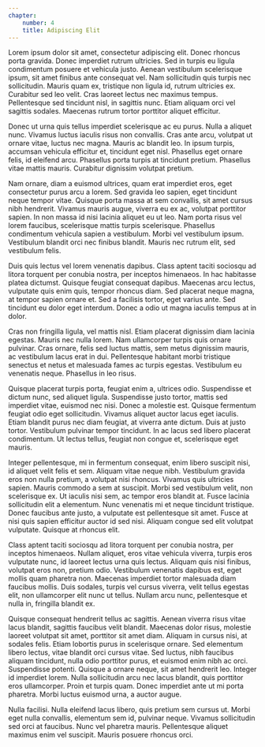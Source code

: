 ```yaml
---
chapter:
    number: 4
    title: Adipiscing Elit
---
```


Lorem ipsum dolor sit amet, consectetur adipiscing elit. Donec rhoncus porta gravida. Donec imperdiet rutrum ultricies. Sed in turpis eu ligula condimentum posuere et vehicula justo. Aenean vestibulum scelerisque ipsum, sit amet finibus ante consequat vel. Nam sollicitudin quis turpis nec sollicitudin. Mauris quam ex, tristique non ligula id, rutrum ultricies ex. Curabitur sed leo velit. Cras laoreet lectus nec maximus tempus. Pellentesque sed tincidunt nisl, in sagittis nunc. Etiam aliquam orci vel sagittis sodales. Maecenas rutrum tortor porttitor aliquet efficitur.

Donec ut urna quis tellus imperdiet scelerisque ac eu purus. Nulla a aliquet nunc. Vivamus luctus iaculis risus non convallis. Cras ante arcu, volutpat ut ornare vitae, luctus nec magna. Mauris ac blandit leo. In ipsum turpis, accumsan vehicula efficitur et, tincidunt eget nisl. Phasellus eget ornare felis, id eleifend arcu. Phasellus porta turpis at tincidunt pretium. Phasellus vitae mattis mauris. Curabitur dignissim volutpat pretium.

Nam ornare, diam a euismod ultrices, quam erat imperdiet eros, eget consectetur purus arcu a lorem. Sed gravida leo sapien, eget tincidunt neque tempor vitae. Quisque porta massa at sem convallis, sit amet cursus nibh hendrerit. Vivamus mauris augue, viverra eu ex ac, volutpat porttitor sapien. In non massa id nisi lacinia aliquet eu ut leo. Nam porta risus vel lorem faucibus, scelerisque mattis turpis scelerisque. Phasellus condimentum vehicula sapien a vestibulum. Morbi vel vestibulum ipsum. Vestibulum blandit orci nec finibus blandit. Mauris nec rutrum elit, sed vestibulum felis.

Duis quis lectus vel lorem venenatis dapibus. Class aptent taciti sociosqu ad litora torquent per conubia nostra, per inceptos himenaeos. In hac habitasse platea dictumst. Quisque feugiat consequat dapibus. Maecenas arcu lectus, vulputate quis enim quis, tempor rhoncus diam. Sed placerat neque magna, at tempor sapien ornare et. Sed a facilisis tortor, eget varius ante. Sed tincidunt eu dolor eget interdum. Donec a odio ut magna iaculis tempus at in dolor.

Cras non fringilla ligula, vel mattis nisl. Etiam placerat dignissim diam lacinia egestas. Mauris nec nulla lorem. Nam ullamcorper turpis quis ornare pulvinar. Cras ornare, felis sed luctus mattis, sem metus dignissim mauris, ac vestibulum lacus erat in dui. Pellentesque habitant morbi tristique senectus et netus et malesuada fames ac turpis egestas. Vestibulum eu venenatis neque. Phasellus in leo risus.

Quisque placerat turpis porta, feugiat enim a, ultrices odio. Suspendisse et dictum nunc, sed aliquet ligula. Suspendisse justo tortor, mattis sed imperdiet vitae, euismod nec nisi. Donec a molestie est. Quisque fermentum feugiat odio eget sollicitudin. Vivamus aliquet auctor lacus eget iaculis. Etiam blandit purus nec diam feugiat, at viverra ante dictum. Duis at justo tortor. Vestibulum pulvinar tempor tincidunt. In ac lacus sed libero placerat condimentum. Ut lectus tellus, feugiat non congue et, scelerisque eget mauris.

Integer pellentesque, mi in fermentum consequat, enim libero suscipit nisi, id aliquet velit felis et sem. Aliquam vitae neque nibh. Vestibulum gravida eros non nulla pretium, a volutpat nisi rhoncus. Vivamus quis ultricies sapien. Mauris commodo a sem at suscipit. Morbi sed vestibulum velit, non scelerisque ex. Ut iaculis nisi sem, ac tempor eros blandit at. Fusce lacinia sollicitudin elit a elementum. Nunc venenatis mi et neque tincidunt tristique. Donec faucibus ante justo, a vulputate est pellentesque sit amet. Fusce at nisi quis sapien efficitur auctor id sed nisi. Aliquam congue sed elit volutpat vulputate. Quisque at rhoncus elit.

Class aptent taciti sociosqu ad litora torquent per conubia nostra, per inceptos himenaeos. Nullam aliquet, eros vitae vehicula viverra, turpis eros vulputate nunc, id laoreet lectus urna quis lectus. Aliquam quis nisi finibus, volutpat eros non, pretium odio. Vestibulum venenatis dapibus est, eget mollis quam pharetra non. Maecenas imperdiet tortor malesuada diam faucibus mollis. Duis sodales, turpis vel cursus viverra, velit tellus egestas elit, non ullamcorper elit nunc ut tellus. Nullam arcu nunc, pellentesque et nulla in, fringilla blandit ex.

Quisque consequat hendrerit tellus ac sagittis. Aenean viverra risus vitae lacus blandit, sagittis faucibus velit blandit. Maecenas dolor risus, molestie laoreet volutpat sit amet, porttitor sit amet diam. Aliquam in cursus nisi, at sodales felis. Etiam lobortis purus in scelerisque ornare. Sed elementum libero lectus, vitae blandit orci cursus vitae. Sed luctus, nibh faucibus aliquam tincidunt, nulla odio porttitor purus, et euismod enim nibh ac orci. Suspendisse potenti. Quisque a ornare neque, sit amet hendrerit leo. Integer id imperdiet lorem. Nulla sollicitudin arcu nec lacus blandit, quis porttitor eros ullamcorper. Proin et turpis quam. Donec imperdiet ante ut mi porta pharetra. Morbi luctus euismod urna, a auctor augue.

Nulla facilisi. Nulla eleifend lacus libero, quis pretium sem cursus ut. Morbi eget nulla convallis, elementum sem id, pulvinar neque. Vivamus sollicitudin sed orci at faucibus. Nunc vel pharetra mauris. Pellentesque aliquet maximus enim vel suscipit. Mauris posuere rhoncus orci.
